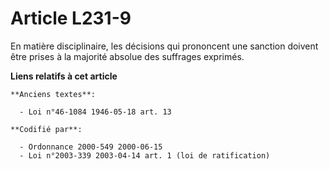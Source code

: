 # Article L231-9

En matière disciplinaire, les décisions qui prononcent une sanction doivent être prises à la majorité absolue des suffrages
exprimés.

**Liens relatifs à cet article**

	**Anciens textes**:

	  - Loi n°46-1084 1946-05-18 art. 13

	**Codifié par**:

	  - Ordonnance 2000-549 2000-06-15
	  - Loi n°2003-339 2003-04-14 art. 1 (loi de ratification)
